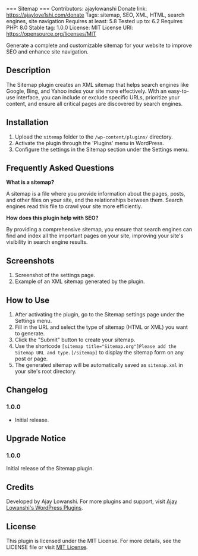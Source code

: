 === Sitemap ===
Contributors: ajaylowanshi
Donate link: https://ajaylove1shi.com/donate
Tags: sitemap, SEO, XML, HTML, search engines, site navigation
Requires at least: 5.8
Tested up to: 6.2
Requires PHP: 8.0
Stable tag: 1.0.0
License: MIT
License URI: https://opensource.org/licenses/MIT

Generate a complete and customizable sitemap for your website to improve SEO and enhance site navigation.

## Description

The Sitemap plugin creates an XML sitemap that helps search engines like Google, Bing, and Yahoo index your site more effectively. With an easy-to-use interface, you can include or exclude specific URLs, prioritize your content, and ensure all critical pages are discovered by search engines.

## Installation

1. Upload the `sitemap` folder to the `/wp-content/plugins/` directory.
2. Activate the plugin through the 'Plugins' menu in WordPress.
3. Configure the settings in the Sitemap section under the Settings menu.

## Frequently Asked Questions

**What is a sitemap?**

A sitemap is a file where you provide information about the pages, posts, and other files on your site, and the relationships between them. Search engines read this file to crawl your site more efficiently.

**How does this plugin help with SEO?**

By providing a comprehensive sitemap, you ensure that search engines can find and index all the important pages on your site, improving your site's visibility in search engine results.

## Screenshots

1. Screenshot of the settings page.
2. Example of an XML sitemap generated by the plugin.

## How to Use

1. After activating the plugin, go to the Sitemap settings page under the Settings menu.
2. Fill in the URL and select the type of sitemap (HTML or XML) you want to generate.
3. Click the "Submit" button to create your sitemap.
4. Use the shortcode `[sitemap title="Sitemap.org"]Please add the Sitemap URL and type.[/sitemap]` to display the sitemap form on any post or page.
5. The generated sitemap will be automatically saved as `sitemap.xml` in your site's root directory.

## Changelog

### 1.0.0
* Initial release.

## Upgrade Notice

### 1.0.0
Initial release of the Sitemap plugin.

## Credits

Developed by Ajay Lowanshi. For more plugins and support, visit [Ajay Lowanshi's WordPress Plugins](https://ajaylove1shi.com/wordpress-plugins/).

## License

This plugin is licensed under the MIT License. For more details, see the LICENSE file or visit [MIT License](https://opensource.org/licenses/MIT).
